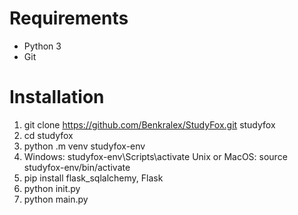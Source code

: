 # Requirements
- Python 3
- Git

# Installation
1. git clone https://github.com/Benkralex/StudyFox.git studyfox
2. cd studyfox
3. python .m venv studyfox-env
4. Windows: studyfox-env\Scripts\activate
   Unix or MacOS: source studyfox-env/bin/activate
5. pip install flask_sqlalchemy, Flask
6. python init.py
7. python main.py
